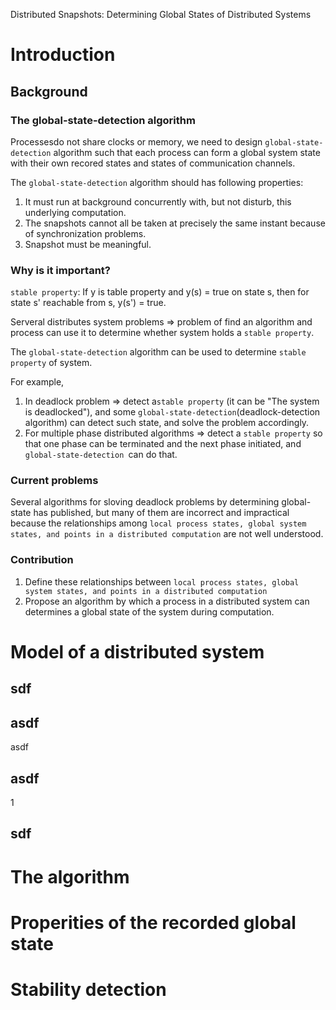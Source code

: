 Distributed Snapshots: Determining Global States of Distributed Systems

# Introduction

## Background

### The global-state-detection algorithm

Processesdo not share clocks or memory, we need to design `global-state-detection` algorithm such that each process can form a global system state with their own recored states and states of communication channels.

The `global-state-detection` algorithm should has following properties:

1. It must run at background concurrently with, but not disturb, this underlying computation.
2. The snapshots cannot all be taken at precisely the same instant because of synchronization problems.
3. Snapshot must be meaningful.

### Why is it important?

`stable property`: If y is table property and y(s) = true on state s, then for state s' reachable from s, y(s') = true. 

Serveral distributes system problems => problem of find an algorithm and process can use it to determine whether system holds a `stable property`. 

The `global-state-detection` algorithm can be used to determine `stable property` of system. 

For example, 

1. In deadlock problem => detect a`stable property` (it can be "The system is deadlocked"), and some `global-state-detection`(deadlock-detection algorithm) can detect such state, and solve the problem accordingly.
2. For multiple phase distributed algorithms => detect a `stable property` so that one phase can be terminated and the next phase initiated, and `global-state-detection `can do that.

### Current problems

Several algorithms for sloving deadlock problems by determining global-state has published, but many of them are incorrect and impractical because the relationships among `local process states, global system states, and points in a distributed computation` are not well understood.

### Contribution

1. Define these relationships between `local process states, global system states, and points in a distributed computation`
2. Propose an algorithm by which a process in a distributed system can determines a global state of the system during computation.

# Model of a distributed system

## sdf

## asdf

asdf

## asdf

1

## sdf



## 







# The algorithm

# Properities of the recorded global state

# Stability detection

